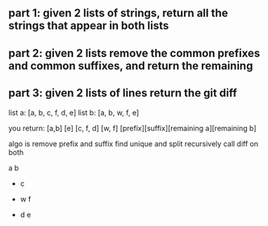 ## part 1: given 2 lists of strings, return all the strings that appear in both lists

## part 2: given 2 lists remove the common prefixes and common suffixes, and return the remaining

## part 3: given 2 lists of lines return the git diff

list a: [a, b, c, f,  d, e]
list b: [a, b, w, f, e]

you return: [a,b] [e] [c, f, d] [w, f]
[prefix][suffix][remaining a][remaining b]

algo is remove prefix and suffix
find unique and split
recursively call diff on both

a
b
- c
+ w
f
- d
e
